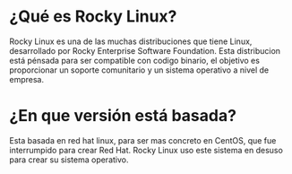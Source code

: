 # ¿Qué es Rocky Linux? 
Rocky Linux es una de las muchas distribuciones que tiene Linux, desarrollado por Rocky Enterprise Software Foundation.
Esta distribucion está pénsada para ser compatible con codigo binario, el objetivo es proporcionar un soporte comunitario y un sistema operativo a nivel de empresa.

# ¿En que versión está basada?
Esta basada en red hat linux, para ser mas concreto en CentOS, que fue interrumpido para crear Red Hat. Rocky Linux uso este sistema en desuso para crear su sistema operativo.
